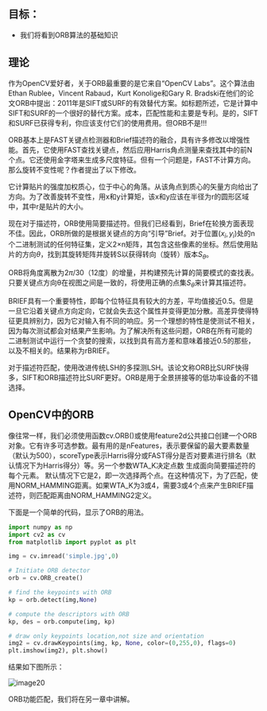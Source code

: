 ## 目标：
- 我们将看到ORB算法的基础知识
    
## 理论

作为OpenCV爱好者，关于ORB最重要的是它来自“OpenCV Labs”。这个算法由Ethan Rublee，Vincent Rabaud，Kurt Konolige和Gary R. Bradski在他们的论文ORB中提出：2011年是SIFT或SURF的有效替代方案。如标题所述，它是计算中SIFT和SURF的一个很好的替代方案。成本，匹配性能和主要是专利。是的，SIFT和SURF已获得专利，你应该支付它们的使用费用。但ORB不是!!!

ORB基本上是FAST关键点检测器和Brief描述符的融合，具有许多修改以增强性能。首先，它使用FAST查找关键点，然后应用Harris角点测量来查找其中的前N个点。它还使用金字塔来生成多尺度特征。但有一个问题是，FAST不计算方向。那么旋转不变性呢？作者提出了以下修改。

它计算贴片的强度加权质心，位于中心的角落。从该角点到质心的矢量方向给出了方向。为了改善旋转不变性，用x和y计算矩，该x和y应该在半径为r的圆形区域中，其中r是贴片的大小。

现在对于描述符，ORB使用简要描述符。但我们已经看到，Brief在轮换方面表现不佳。因此，ORB所做的是根据关键点的方向“引导”Brief。对于位置$(x_i, y_i)$处的n个二进制测试的任何特征集，定义2×n矩阵，其包含这些像素的坐标。然后使用贴片的方向$\theta$，找到其旋转矩阵并旋转S以获得转向（旋转）版本$S_\theta$。

ORB将角度离散为$2 \pi /30$（12度）的增量，并构建预先计算的简要模式的查找表。只要关键点方向θ在视图之间是一致的，将使用正确的点集$S_\theta$来计算其描述符。

BRIEF具有一个重要特性，即每个位特征具有较大的方差，平均值接近0.5。但是一旦它沿着关键点方向定向，它就会失去这个属性并变得更加分散。高差异使得特征更具辨别力，因为它对输入有不同的响应。另一个理想的特性是使测试不相关，因为每次测试都会对结果产生影响。为了解决所有这些问题，ORB在所有可能的二进制测试中运行一个贪婪的搜索，以找到具有高方差和意味着接近0.5的那些，以及不相关的。结果称为rBRIEF。

对于描述符匹配，使用改进传统LSH的多探测LSH。该论文称ORB比SURF快得多，SIFT和ORB描述符比SURF更好。ORB是用于全景拼接等的低功率设备的不错选择。

## OpenCV中的ORB

像往常一样，我们必须使用函数cv.ORB()或使用feature2d公共接口创建一个ORB对象。它有许多可选参数。最有用的是nFeatures，表示要保留的最大要素数量（默认为500），scoreType表示Harris得分或FAST得分是否对要素进行排名（默认情况下为Harris得分）等。另一个参数WTA_K决定点数 生成面向简要描述符的每个元素。 默认情况下它是2，即一次选择两个点。在这种情况下，为了匹配，使用NORM_HAMMING距离。如果WTA_K为3或4，需要3或4个点来产生BRIEF描述符，则匹配距离由NORM_HAMMING2定义。

下面是一个简单的代码，显示了ORB的用法。

```python
import numpy as np
import cv2 as cv
from matplotlib import pyplot as plt

img = cv.imread('simple.jpg',0)

# Initiate ORB detector
orb = cv.ORB_create()

# find the keypoints with ORB
kp = orb.detect(img,None)

# compute the descriptors with ORB
kp, des = orb.compute(img, kp)

# draw only keypoints location,not size and orientation
img2 = cv.drawKeypoints(img, kp, None, color=(0,255,0), flags=0)
plt.imshow(img2), plt.show()
```

结果如下图所示：

![image20](https://docs.opencv.org/4.0.0/orb_kp.jpg)

ORB功能匹配，我们将在另一章中讲解。